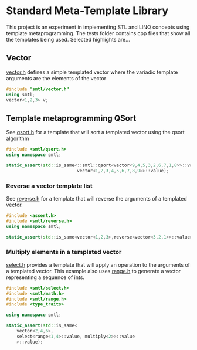 # Standard Meta-Template Library

This project is an experiment in implementing STL and LINQ concepts using
template metaprogramming.  The tests folder contains cpp files that show all the templates being used. Selected
highlights are...

## Vector

[vector.h](include/smtl/vector.h) defines a simple templated vector where the variadic template arguments are
the elements of the vector
```c++
#include "smtl/vector.h"
using smtl;
vector<1,2,3> v;
```

## Template metaprogramming QSort

See [qsort.h](include/smtl/qsort.h) for a template that will sort a templated vector using
the qsort algorithm
```c++
#include <smtl/qsort.h>
using namespace smtl;

static_assert(std::is_same<::smtl::qsort<vector<9,4,5,3,2,6,7,1,8>>::value, 
                           vector<1,2,3,4,5,6,7,8,9>>::value);
```

### Reverse a vector template list

See [reverse.h](include/smtl/reverse.h) for a template that will reverse the arguments of
a templated vector.
```c++
#include <assert.h>
#include <smtl/reverse.h>
using namespace smtl;

static_assert(std::is_same<vector<1,2,3>,reverse<vector<3,2,1>>::value>::value);
```


### Multiply elements in a templated vector

[select.h](include/smtl/select.h) provides a template that will apply an operation to the 
arguments of a templated vector.  This example also uses [range.h](include/smtl/range.h) to generate
a vector representing a sequence of ints.
```c++
#include <smtl/select.h>
#include <smtl/math.h>
#include <smtl/range.h>
#include <type_traits>

using namespace smtl;

static_assert(std::is_same<
    vector<2,4,6>,
    select<range<1,4>::value, multiply<2>>::value
    >::value);
```


